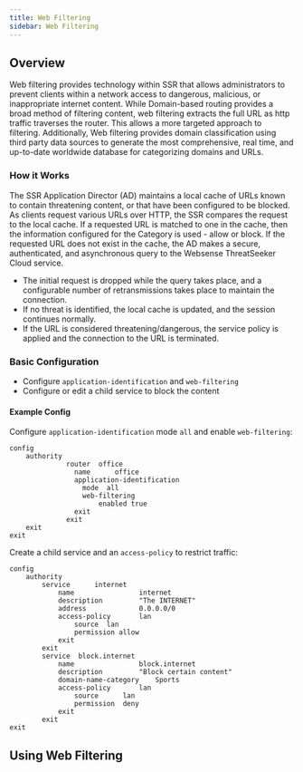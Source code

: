 ```yaml
---
title: Web Filtering 
sidebar: Web Filtering
---
```


## Overview

Web filtering provides technology within SSR that allows administrators to prevent clients within a network access to dangerous, malicious, or inappropriate internet content. While Domain-based routing provides a broad method of filtering content, web filtering extracts the full URL as http traffic traverses the router. This allows a more targeted approach to filtering. Additionally, Web filtering provides domain classification using third party data sources to generate the most comprehensive, real time, and up-to-date worldwide database for categorizing domains and URLs. 

### How it Works

The SSR Application Director (AD) maintains a local cache of URLs known to contain threatening content, or that have been configured to be blocked. As clients request various URLs over HTTP, the SSR compares the request to the local cache. If a requested URL is matched to one in the cache, then the information configured for the Category is used - allow or block. If the requested URL does not exist in the cache, the AD makes a secure, authenticated, and asynchronous query to the Websense ThreatSeeker Cloud service. 
- The initial request is dropped while the query takes place, and a configurable number of retransmissions takes place to maintain the connection.
- If no threat is identified, the local cache is updated, and the session continues normally.
- If the URL is considered threatening/dangerous, the service policy is applied and the connection to the URL is terminated. 

### Basic Configuration

- Configure `application-identification` and `web-filtering`
- Configure or edit a child service to block the content

#### Example Config

Configure `application-identification` mode `all` and enable `web-filtering`:

```
config
	authority
    	      router  office
        	    name      office
        	    application-identification
            	  mode  all
            	  web-filtering
           		      enabled true           		 
        	    exit
    	      exit
	exit
exit
```

Create a child service and an `access-policy` to restrict traffic:

```
config
	authority
    	service      internet
        	name              	internet
        	description       	"The INTERNET"
        	address           	0.0.0.0/0
        	access-policy     	lan
            	source  lan
            	permission allow
        	exit
    	exit
    	service  block.internet
        	name              	block.internet
        	description       	"Block certain content"
        	domain-name-category    Sports
        	access-policy    	lan
            	source  	lan
            	permission  deny
        	exit
    	exit
exit

```

## Using Web Filtering


